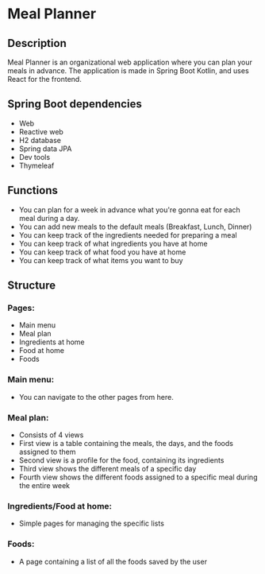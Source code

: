 # Meal Planner

## Description
Meal Planner is an organizational web application where you can plan your meals in advance. The application is made in Spring Boot Kotlin, and uses React for the frontend.

## Spring Boot dependencies
- Web
- Reactive web
- H2 database
- Spring data JPA
- Dev tools
- Thymeleaf

## Functions
- You can plan for a week in advance what you're gonna eat for each meal during a day.
- You can add new meals to the default meals (Breakfast, Lunch, Dinner)
- You can keep track of the ingredients needed for preparing a meal
- You can keep track of what ingredients you have at home
- You can keep track of what food you have at home
- You can keep track of what items you want to buy

## Structure
### Pages:
- Main menu
- Meal plan
- Ingredients at home
- Food at home
- Foods

### Main menu:
- You can navigate to the other pages from here.

### Meal plan:
- Consists of 4 views
- First view is a table containing the meals, the days, and the foods assigned to them
- Second view is a profile for the food, containing its ingredients
- Third view shows the different meals of a specific day
- Fourth view shows the different foods assigned to a specific meal during the entire week

### Ingredients/Food at home: 
- Simple pages for managing the specific lists

### Foods:
- A page containing a list of all the foods saved by the user
  
